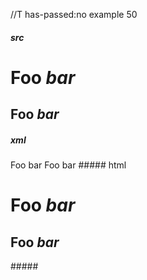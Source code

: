 //T has-passed:no
example 50
##### src
Foo *bar*
=========

Foo *bar*
---------
##### xml
<?xml version="1.0" encoding="UTF-8"?>
<!DOCTYPE document SYSTEM "CommonMark.dtd">
<document xmlns="http://commonmark.org/xml/1.0">
  <heading level="1">
    <text>Foo </text>
    <emph>
      <text>bar</text>
    </emph>
  </heading>
  <heading level="2">
    <text>Foo </text>
    <emph>
      <text>bar</text>
    </emph>
  </heading>
</document>
##### html
<h1>Foo <em>bar</em></h1>
<h2>Foo <em>bar</em></h2>
#####
